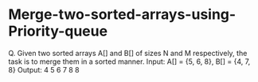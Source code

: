 # Merge-two-sorted-arrays-using-Priority-queue
Q. Given two sorted arrays A[] and B[] of sizes N and M respectively, the task is to merge them in a sorted manner.
Input: A[] = {5, 6, 8}, B[] = {4, 7, 8}
Output: 4 5 6 7 8 8
